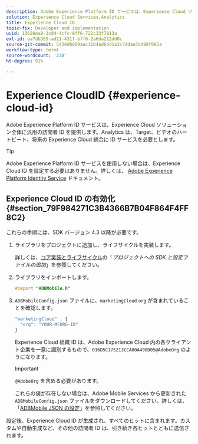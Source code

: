 ```yaml
---
description: Adobe Experience Platform ID サービスは、Experience Cloud ソリューション全体に汎用の訪問者 ID を提供します。Analytics は、Target、ビデオのハートビート、将来の Experience Cloud 統合に ID サービスを必要とします。
solution: Experience Cloud Services,Analytics
title: Experience Cloud ID
topic-fix: Developer and implementation
uuid: 13628ea8-3cd4-4cfc-8ff6-722c33f7813a
exl-id: aa7db365-ad21-431f-bff6-2a6da212dd0c
source-git-commit: 5434d8809aac11b4ad6dd1a3c74dae7dd98f095a
workflow-type: tm+mt
source-wordcount: '230'
ht-degree: 91%

---
```


# Experience CloudID {#experience-cloud-id}

Adobe Experience Platform ID サービスは、Experience Cloud ソリューション全体に汎用の訪問者 ID を提供します。Analytics は、Target、ビデオのハートビート、将来の Experience Cloud 統合に ID サービスを必要とします。

>[!TIP]
>
>Adobe Experience Platform ID サービスを使用しない場合は、Experience Cloud ID を設定する必要はありません。詳しくは、 [Adobe Experience Platform Identity Service](https://experienceleague.adobe.com/docs/id-service/using/home.html?lang=ja) ドキュメント。

## Experience Cloud ID の有効化 {#section_79F984271C3B4366B7B04F864F4FF8C2}

これらの手順には、SDK バージョン 4.3 以降が必要です。

1. ライブラリをプロジェクトに追加し、ライフサイクルを実装します。

   詳しくは、[コア実装とライフサイクル](/help/ios/getting-started/dev-qs.md)の「*プロジェクトへの SDK と設定ファイルの追加*」を参照してください。
1. ライブラリをインポートします。

   ```objective-c
   #import "ADBMobile.h"
   ```

1. `ADBMobileConfig.json` ファイルに、`marketingCloud` `org` が含まれていることを確認します。

   ```js
   "marketingCloud" : { 
     "org": "YOUR-MCORG-ID" 
   }
   ```

   Experience Cloud 組織 ID は、Adobe Experience Cloud 内の各クライアント企業を一意に識別するもので、`016D5C175213CCA80A490D05@AdobeOrg` のようになります。

   >[!IMPORTANT]
   >
   >`@AdobeOrg` を含める必要があります。

   これらの値が存在しない場合は、Adobe Mobile Services から更新された `ADBMobileConfig.json` ファイルをダウンロードしてください。詳しくは、「[ADBMobile JSON の設定](/help/ios/getting-started/requirements.md)」を参照してください。

設定後、Experience Cloud ID が生成され、すべてのヒットに含まれます。カスタムや自動生成など、その他の訪問者 ID は、引き続き各ヒットとともに送信されます。
